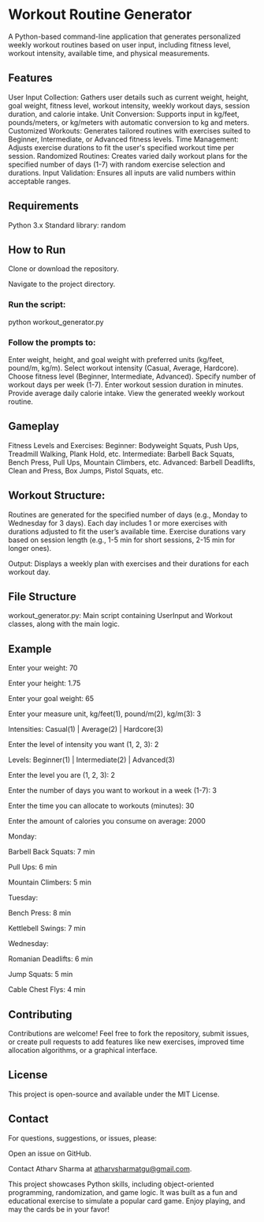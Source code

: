 # Workout Routine Generator
A Python-based command-line application that generates personalized weekly workout routines based on user input, including fitness level, workout intensity, available time, and physical measurements.
## Features

User Input Collection: Gathers user details such as current weight, height, goal weight, fitness level, workout intensity, weekly workout days, session duration, and calorie intake.
Unit Conversion: Supports input in kg/feet, pounds/meters, or kg/meters with automatic conversion to kg and meters.
Customized Workouts: Generates tailored routines with exercises suited to Beginner, Intermediate, or Advanced fitness levels.
Time Management: Adjusts exercise durations to fit the user's specified workout time per session.
Randomized Routines: Creates varied daily workout plans for the specified number of days (1-7) with random exercise selection and durations.
Input Validation: Ensures all inputs are valid numbers within acceptable ranges.

## Requirements

Python 3.x
Standard library: random

## How to Run

Clone or download the repository.

Navigate to the project directory.

### Run the script:
python workout_generator.py


### Follow the prompts to:

Enter weight, height, and goal weight with preferred units (kg/feet, pound/m, kg/m).
Select workout intensity (Casual, Average, Hardcore).
Choose fitness level (Beginner, Intermediate, Advanced).
Specify number of workout days per week (1-7).
Enter workout session duration in minutes.
Provide average daily calorie intake.
View the generated weekly workout routine.



## Gameplay

Fitness Levels and Exercises:
Beginner: Bodyweight Squats, Push Ups, Treadmill Walking, Plank Hold, etc.
Intermediate: Barbell Back Squats, Bench Press, Pull Ups, Mountain Climbers, etc.
Advanced: Barbell Deadlifts, Clean and Press, Box Jumps, Pistol Squats, etc.


## Workout Structure:
Routines are generated for the specified number of days (e.g., Monday to Wednesday for 3 days).
Each day includes 1 or more exercises with durations adjusted to fit the user’s available time.
Exercise durations vary based on session length (e.g., 1-5 min for short sessions, 2-15 min for longer ones).


Output: Displays a weekly plan with exercises and their durations for each workout day.

## File Structure

workout_generator.py: Main script containing UserInput and Workout classes, along with the main logic.

## Example

Enter your weight: 70

Enter your height: 1.75

Enter your goal weight: 65

Enter your measure unit, kg/feet(1), pound/m(2), kg/m(3): 3

Intensities: Casual(1) | Average(2) | Hardcore(3)

Enter the level of intensity you want (1, 2, 3): 2

Levels: Beginner(1) | Intermediate(2) | Advanced(3)

Enter the level you are (1, 2, 3): 2

Enter the number of days you want to workout in a week (1-7): 3

Enter the time you can allocate to workouts (minutes): 30

Enter the amount of calories you consume on average: 2000

Monday:

Barbell Back Squats: 7 min

Pull Ups: 6 min

Mountain Climbers: 5 min

Tuesday:

Bench Press: 8 min

Kettlebell Swings: 7 min

Wednesday:

Romanian Deadlifts: 6 min

Jump Squats: 5 min

Cable Chest Flys: 4 min

## Contributing
Contributions are welcome! Feel free to fork the repository, submit issues, or create pull requests to add features like new exercises, improved time allocation algorithms, or a graphical interface.
## License
This project is open-source and available under the MIT License.

## Contact
For questions, suggestions, or issues, please:

Open an issue on GitHub.

Contact Atharv Sharma at atharvsharmatgu@gmail.com.

This project showcases Python skills, including object-oriented programming, randomization, and game logic. It was built as a fun and educational exercise to simulate a popular card game. Enjoy playing, and may the cards be in your favor!
